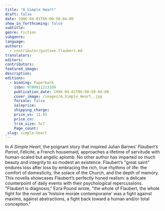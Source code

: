 ```yaml
---
title: "A Simple Heart"
draft: false
date: 1996-04-01T06:00:50-04:00
show_in_forthcoming: false
subtitle:
genre: Fiction
subgenre:
language:
authors:
  - contributor/gustave-flaubert.md
translators:
editors:
contributors:
featured_image:
description:
editions:
  - binding: Paperback
    isbn: 9780811213189
    publication_date: 1996-04-01T06:00:50-04:00
    cover_image: /images/A_Simple_Heart_.jpg
    forsale: false
    saleprice:
    shipping_charge:
    price_us: 11.95
    price_cn:
    trim_size: 5x7
    Page_count:
_slug: simple-heart
---
```


In _A Simple Heart_, the poignant story that inspired Julian Barnes’ _Flaubert’s Parrot_, Félicité, a French housemaid, approaches a lifetime of servitude with human-scaled but angelic aplomb. No other author has imparted so much beauty and integrity to so modest an existence. Flaubert’s "great saint" endures loss after loss by embracing the rich, true rhythms of life: the comfort of domesticity, the solace of the Church, and the depth of memory. This novella showcases Flaubert’s perfectly honed realism: a delicate counterpoint of daily events with their psychological repercussions. "Flaubert is diagnosis," Ezra Pound wrote, "the whole of Flaubert, the whole fight for the novel as ’histoire morale contemporaine’ was a fight against maxims, against abstractions, a fight back toward a human and/or total conception."

